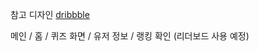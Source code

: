 참고 디자인 [dribbble](https://dribbble.com/shots/17444278-Quize-Game-Mobile-App)

메인 / 홈 / 퀴즈 화면 / 유저 정보 / 랭킹 확인 (리더보드 사용 예정)

